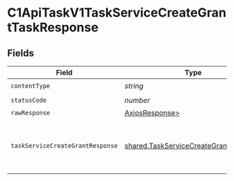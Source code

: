# C1ApiTaskV1TaskServiceCreateGrantTaskResponse


## Fields

| Field                                                                                                                                      | Type                                                                                                                                       | Required                                                                                                                                   | Description                                                                                                                                |
| ------------------------------------------------------------------------------------------------------------------------------------------ | ------------------------------------------------------------------------------------------------------------------------------------------ | ------------------------------------------------------------------------------------------------------------------------------------------ | ------------------------------------------------------------------------------------------------------------------------------------------ |
| `contentType`                                                                                                                              | *string*                                                                                                                                   | :heavy_check_mark:                                                                                                                         | N/A                                                                                                                                        |
| `statusCode`                                                                                                                               | *number*                                                                                                                                   | :heavy_check_mark:                                                                                                                         | N/A                                                                                                                                        |
| `rawResponse`                                                                                                                              | [AxiosResponse>](https://axios-http.com/docs/res_schema)                                                                                   | :heavy_minus_sign:                                                                                                                         | N/A                                                                                                                                        |
| `taskServiceCreateGrantResponse`                                                                                                           | [shared.TaskServiceCreateGrantResponse](../../models/shared/taskservicecreategrantresponse.md)                                             | :heavy_minus_sign:                                                                                                                         |  The TaskServiceCreateGrantResponse returns a task view which has a task including JSONPATHs to the expanded items in the expanded array.<br/> |